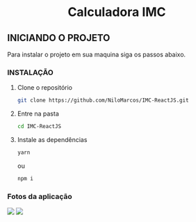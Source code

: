   <h1 align="center">Calculadora IMC</h1>

<!-- Getting Started -->

## INICIANDO O PROJETO

Para instalar o projeto em sua maquina siga os passos abaixo.

### INSTALAÇÃO

1. Clone o repositório

   ```sh
   git clone https://github.com/NiloMarcos/IMC-ReactJS.git
   ```

2. Entre na pasta

   ```sh
   cd IMC-ReactJS
   ```

3. Instale as dependências

   ```sh
   yarn
   ```

   ou

   ```sh
   npm i

### Fotos da aplicação

<p align="center">
  <section>
    <img src="src/assets/Screenshot_3.png">
    <img src="src/assets/Screenshot_2.png">
  </section>
</p>